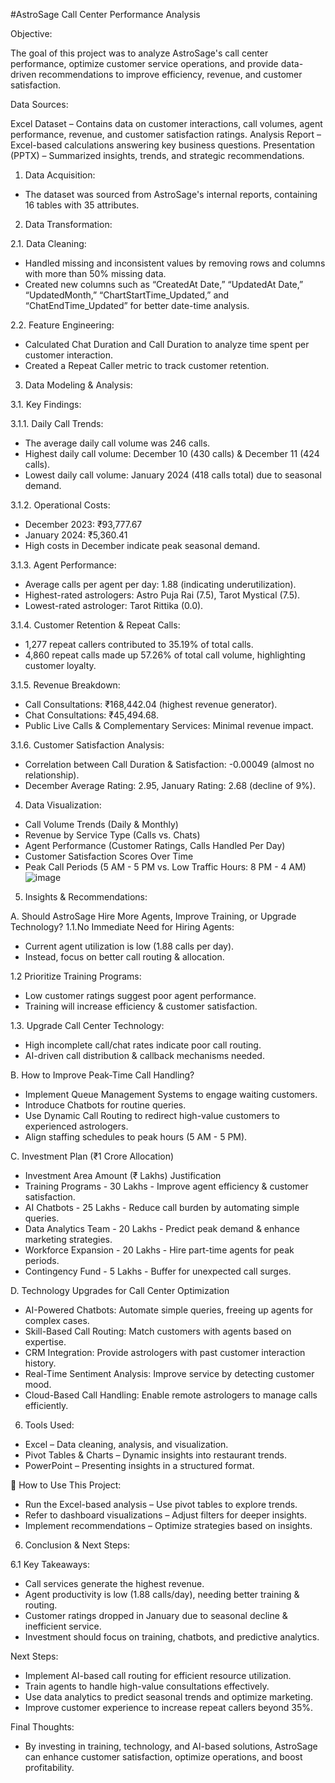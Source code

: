 #AstroSage Call Center Performance Analysis

Objective:

The goal of this project was to analyze AstroSage's call center performance, optimize customer service operations, and provide data-driven recommendations to improve efficiency, revenue, and customer satisfaction.

Data Sources:

Excel Dataset – Contains data on customer interactions, call volumes, agent performance, revenue, and customer satisfaction ratings.
Analysis Report – Excel-based calculations answering key business questions.
Presentation (PPTX) – Summarized insights, trends, and strategic recommendations.

1. Data Acquisition:

- The dataset was sourced from AstroSage's internal reports, containing 16 tables with 35 attributes. 

2. Data Transformation:
   
2.1. Data Cleaning:

- Handled missing and inconsistent values by removing rows and columns with more than 50% missing data.
- Created new columns such as “CreatedAt Date,” “UpdatedAt Date,” “UpdatedMonth,” “ChartStartTime_Updated,” and “ChatEndTime_Updated” for      better date-time analysis.


2.2. Feature Engineering:

- Calculated Chat Duration and Call Duration to analyze time spent per customer interaction.
- Created a Repeat Caller metric to track customer retention.

3. Data Modeling & Analysis:
   
3.1. Key Findings:

3.1.1. Daily Call Trends:

- The average daily call volume was 246 calls.
- Highest daily call volume: December 10 (430 calls) & December 11 (424 calls).
- Lowest daily call volume: January 2024 (418 calls total) due to seasonal demand.

3.1.2. Operational Costs:

- December 2023: ₹93,777.67
- January 2024: ₹5,360.41
- High costs in December indicate peak seasonal demand.

3.1.3. Agent Performance:

- Average calls per agent per day: 1.88 (indicating underutilization).
- Highest-rated astrologers: Astro Puja Rai (7.5), Tarot Mystical (7.5).
- Lowest-rated astrologer: Tarot Rittika (0.0).

 3.1.4. Customer Retention & Repeat Calls:

- 1,277 repeat callers contributed to 35.19% of total calls.
- 4,860 repeat calls made up 57.26% of total call volume, highlighting customer loyalty.

3.1.5. Revenue Breakdown:

- Call Consultations: ₹168,442.04 (highest revenue generator).
- Chat Consultations: ₹45,494.68.
- Public Live Calls & Complementary Services: Minimal revenue impact.

3.1.6. Customer Satisfaction Analysis:

- Correlation between Call Duration & Satisfaction: -0.00049 (almost no relationship).
- December Average Rating: 2.95, January Rating: 2.68 (decline of 9%).

4. Data Visualization:

- Call Volume Trends (Daily & Monthly)
- Revenue by Service Type (Calls vs. Chats)
- Agent Performance (Customer Ratings, Calls Handled Per Day)
- Customer Satisfaction Scores Over Time
- Peak Call Periods (5 AM - 5 PM vs. Low Traffic Hours: 8 PM - 4 AM)![image](https://github.com/user-attachments/assets/e49c7ea9-8d1e-41fc-a701-76a2ab57db25)


5. Insights & Recommendations:
   
A. Should AstroSage Hire More Agents, Improve Training, or Upgrade Technology?
1.1.No Immediate Need for Hiring Agents:

- Current agent utilization is low (1.88 calls per day).
- Instead, focus on better call routing & allocation.

1.2 Prioritize Training Programs:

- Low customer ratings suggest poor agent performance.
- Training will increase efficiency & customer satisfaction.

1.3. Upgrade Call Center Technology:

- High incomplete call/chat rates indicate poor call routing.
- AI-driven call distribution & callback mechanisms needed.

B. How to Improve Peak-Time Call Handling?

- Implement Queue Management Systems to engage waiting customers.
- Introduce Chatbots for routine queries.
- Use Dynamic Call Routing to redirect high-value customers to experienced astrologers.
- Align staffing schedules to peak hours (5 AM - 5 PM).
  
C. Investment Plan (₹1 Crore Allocation)

- Investment Area             Amount (₹ Lakhs)           Justification
- Training Programs           -  30 Lakhs               - Improve agent efficiency & customer satisfaction.
- AI Chatbots                 -  25 Lakhs               - Reduce call burden by automating simple queries.
- Data Analytics Team         -  20 Lakhs               - Predict peak demand & enhance marketing strategies.
- Workforce Expansion         - 20 Lakhs                - Hire part-time agents for peak periods.
- Contingency Fund             - 5 Lakhs                 - Buffer for unexpected call surges.

D. Technology Upgrades for Call Center Optimization

- AI-Powered Chatbots: Automate simple queries, freeing up agents for complex cases.
- Skill-Based Call Routing: Match customers with agents based on expertise.
- CRM Integration: Provide astrologers with past customer interaction history.
- Real-Time Sentiment Analysis: Improve service by detecting customer mood.
- Cloud-Based Call Handling: Enable remote astrologers to manage calls efficiently.

6. Tools Used:
   
- Excel – Data cleaning, analysis, and visualization.
- Pivot Tables & Charts – Dynamic insights into restaurant trends.
- PowerPoint – Presenting insights in a structured format.
  
🎯 How to Use This Project:

- Run the Excel-based analysis – Use pivot tables to explore trends.
- Refer to dashboard visualizations – Adjust filters for deeper insights.
- Implement recommendations – Optimize strategies based on insights.

6. Conclusion & Next Steps:

6.1 Key Takeaways:
  
 - Call services generate the highest revenue.
 - Agent productivity is low (1.88 calls/day), needing better training & routing.
 - Customer ratings dropped in January due to seasonal decline & inefficient service.
 - Investment should focus on training, chatbots, and predictive analytics.

 
Next Steps:

- Implement AI-based call routing for efficient resource utilization.
- Train agents to handle high-value consultations effectively.
- Use data analytics to predict seasonal trends and optimize marketing.
- Improve customer experience to increase repeat callers beyond 35%.

Final Thoughts:

- By investing in training, technology, and AI-based solutions, AstroSage can enhance customer satisfaction, optimize operations, and 
  boost profitability.






